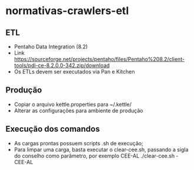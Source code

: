 # normativas-crawlers-etl

## ETL
* Pentaho Data Integration (8.2)
* Link <https://sourceforge.net/projects/pentaho/files/Pentaho%208.2/client-tools/pdi-ce-8.2.0.0-342.zip/download>
* Os ETLs devem ser executados via Pan e Kitchen

## Produção

* Copiar o arquivo kettle.properties para ~/.kettle/
* Alterar as configurações para ambiente de produção

## Execução dos comandos
* As cargas prontas possuem scripts .sh de execução;
* Para limpar uma carga, basta executar o clear-cee.sh, passando a sigla do conselho como parâmetro, por exemplo CEE-AL
./clear-cee.sh - CEE-AL

